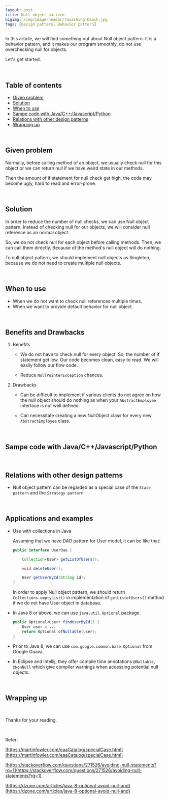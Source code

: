 ```yaml
---
layout: post
title: Null object pattern
bigimg: /img/image-header/ravashing-beach.jpg
tags: [Design pattern, Behavior pattern]
---
```


In this article, we will find something out about Null object pattern. It is a behavior pattern, and it makes our program smoothly, do not use overchecking null for objects.

Let's get started.

<br>

## Table of contents
- [Given problem](#given-problem)
- [Solution](#solution)
- [When to use](#when-to-use)
- [Sampe code with Java/C++/Javascript/Python](#sample-code-with-java-c++-javascript-python)
- [Relations with other design patterns](#relations-with-other-design-patterns)
- [Wrapping up](#wrapping-up)


<br>

## Given problem
Normally, before calling method of an object, we usually check null for this object or we can return null if we have weird state in our methods.

Then the amount of if statement for null check get high, the code may become ugly, hard to read and error-prone.

<br>

## Solution
In order to reduce the number of null checks, we can use Null object pattern. Instead of checking null for our objects, we will consider null reference as an normal object.

So, we do not check null for each object before calling methods. Then, we can call them directly. Because of the method's null object will do nothing.

To null object pattern, we should implement null objects as Singleton, because we do not need to create multiple null objects.

<br>

## When to use
- When we do not want to check null references multiple times.
- When we want to provide default behavior for null object.

<br>

## Benefits and Drawbacks
1. Benefits
    - We do not have to check null for every object. So, the number of if statement get low. Our code becomes clean, easy to read. We will easily follow our flow code.

    - Reduce ```NullPointerException``` chances.

2. Drawbacks
    - Can be difficult to implement if various clients do not agree on how the null object should do nothing as when your ```AbstractEmployee``` interface is not well defined.

    - Can necessitate creating a new NullObject class for every new ```AbstractEmployee``` class.

<br>

## Sampe code with Java/C++/Javascript/Python




<br>

## Relations with other design patterns
- Null object pattern can be regarded as a special case of the ```State pattern``` and the ```Strategy pattern```.


<br>

## Applications and examples
- Use with collections in Java

    Assuming that we have DAO pattern for User model, it can be like that:

    ```Java
    public interface UserDao {

        Collection<User> getListOfUsers();

        void deleteUser();

        User getUserById(String id);
    }
    ```

    In order to apply Null object pattern, we should return ```Collections.emptyList()``` in implementation of ```getListofUsers()``` method if we do not have User object in database.

- In Java 8 or above, we can use ```java.util.Optional``` package.

    ```Java
    public Optional<User> findUserById() {
        User user = ...
        return Optional.ofNullable(user);
    }
    ```

- Prior to Java 8, we can use ```com.google.common.base.Optional``` from Google Guava.

- In Eclipse and Intellij, they offer compile time annotations ```@Nullable```, ```@NonNull``` which give compiler warnings when accessing potential null objects.

<br>

## Wrapping up



<br>

Thanks for your reading.

<br>

Refer:

[https://martinfowler.com/eaaCatalog/specialCase.html](https://martinfowler.com/eaaCatalog/specialCase.html)

[https://stackoverflow.com/questions/271526/avoiding-null-statements?rq=1](https://stackoverflow.com/questions/271526/avoiding-null-statements?rq=1)

[https://dzone.com/articles/java-8-optional-avoid-null-and](https://dzone.com/articles/java-8-optional-avoid-null-and)